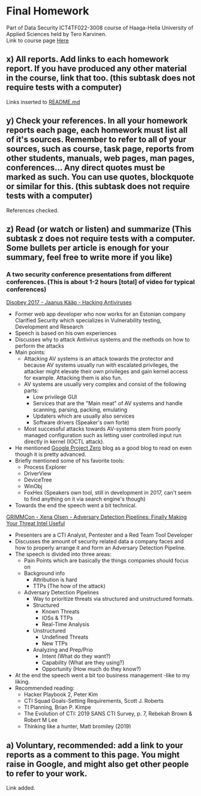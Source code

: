 # Final Homework

Part of Data Security ICT4TF022-3008 course of Haaga-Helia University of Applied Sciences held by Tero Karvinen.  
Link to course page [Here](https://terokarvinen.com/2021/data-security-2022p3-ict4tf022-3008/)
  

##  x) All reports. Add links to each homework report. If you have produced any other material in the course, link that too. (this subtask does not require tests with a computer)

Links inserted to [README.md](../README.md)  
  
## y) Check your references. In all your homework reports each page, each homework must list all of it's sources. Remember to refer to all of your sources, such as course, task page, reports from other students, manuals, web pages, man pages, conferences... Any direct quotes must be marked as such. You can use quotes, blockquote or similar for this. (this subtask does not require tests with a computer)
  
References checked. 

## z) Read (or watch or listen) and summarize (This subtask z does not require tests with a computer. Some bullets per article is enough for your summary, feel free to write more if you like)  
  
### A two security conference presentations from different conferences. (This is about 1-2 hours \[total\] of video for typical conferences)  

[Disobey 2017 - Jaanus Kääp - Hacking Antiviruses](https://www.youtube.com/watch?v=YHbDB9CPz1w )
  
* Former web app developer who now works for an Estonian company Clarified Security which specializes in Vulnerability testing, Development and Research 
* Speech is based on his own experiences  
* Discusses why to attack Antivirus systems and the methods on how to perform the attacks  
* Main points:  
    - Attacking AV systems is an attack towards the protector and because AV systems usually run with escalated privileges, the attacker might elevate their own privileges and gain kernel access for example. Attacking them is also fun.  
    - AV systems are usually very complex and consist of the following parts:  
        + Low privilege GUI
        + Services that are the "Main meat" of AV systems and handle scanning, parsing, packing, emulating
        + Updaters which are usually also services 
        + Software drivers (Speaker's own fortè)
    - Most successful attacks towards AV-systems stem from poorly managed configuration such as letting user controlled input run directly in kernel (IOCTL attack).
* He mentioned [Google Project Zero](https://googleprojectzero.blogspot.com/) blog as a good blog to read on  even though it is pretty advanced.
* Briefly mentioned some of his favorite tools:
    - Process Explorer
    - DriverView
    - DeviceTree
    - WinObj
    - FoxHex (Speakers own tool, still in development in 2017, can't seem to find anything on it via search engine's though)
* Towards the end the speech went a bit technical.   
  
[GRIMMCon - Xena Olsen - Adversary Detection Pipelines: Finally Making Your Threat Intel Useful](ttps://www.youtube.com/watch?v=qJMwwvdkKOM)  

* Presenters are a CTI Analyst, Pentester and a Red Team Tool Developer
* Discusses the amount of security related data a company faces and how to properly arrange it and form an Adversary Detection Pipeline.  
* The speech is divided into three areas:
    - Pain Points which are basically the things companies should focus on
    - Background info
        + Attribution is hard
        + TTPs (The how of the attack)
    - Adversary Detection Pipelines
        + Way to prioritize threats via structured and unstructured formats.
        + Structured 
            * Known Threats
            * IOSs & TTPs
            * Real-Time Analysis
        + Unstructured
            * Undefined Threats
            * New TTPs
        + Analyzing and Prep/Prio
            * Intent (What do they want?) 
            * Capability (What are they using?)
            * Opportunity (How much do they know?)
* At the end the speech went a bit too business management -like to my liking.
* Recommended reading:
    * Hacker Playbook 2, Peter Kim
    * CTI Squad Goals-Setting Requirements, Scott J. Roberts
    * TI Planning, Brian P. Kimpe
    * The Evolution of CTI: 2019 SANS CTI Survey, p. 7, Rebekah Brown & Robert M Lee
    * Thinking like a hunter, Matt bromiley (2019)

## a) Voluntary, recommended: add a link to your reports as a comment to this page. You might raise in Google, and might also get other people to refer to your work.

Link added.